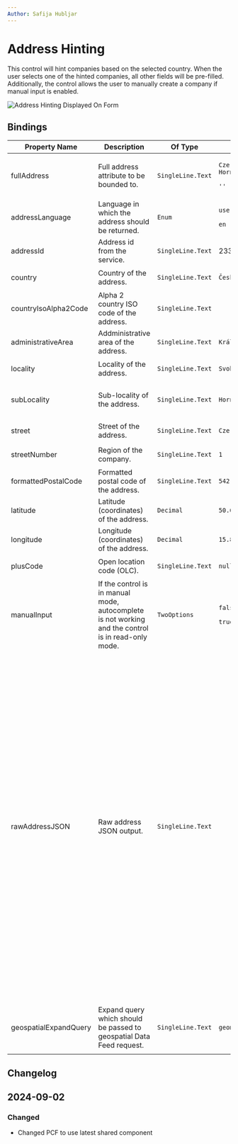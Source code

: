 ```yaml
---
Author: Safija Hubljar
---
```


# Address Hinting

This control will hint companies based on the selected country. When the user selects one of the hinted companies, all other fields will be pre-filled. Additionally, the control allows the user to manually create a company if manual input is enabled.

![Address Hinting Displayed On Form](/.attachments/applications/Controls/addresshintingcontrol.png)

## Bindings

<table>
  <thead>
    <tr>
      <th>Property Name</th>
      <th>Description</th>
      <th>Of Type</th>
      <th>Input</th>
      <th>Output</th>
      <th>Usage</th>
      <th>Required</th>
    </tr>
  </thead>
  <tbody>
    <tr>
      <td>fullAddress</td>
      <td>Full address attribute to be bounded to.</td>
      <td>
      <p><code>SingleLine.Text</code></p>
      <td><p style="width: 180px"><code>Czerninská 1, 54226 Horní Maršov</code></p>
      <p><code>''</code></p>      </td>
      <td><p style="width: 180px"><code>Czerninská 1, 54226 Horní Maršov</code></p></td>
      <td><code>bound</code></td>
      <td><code>true</code></td>
    </tr>
    <tr>
      <td>addressLanguage</td>
      <td>Language in which the address should be returned.</td>
      <td><code>Enum</code></td>
      <td>
      <p><code>user-default</code></p>
      <p><code>en</code></p>
      </td>
      <td>N/A</td>
      <td><code>input</code></td>
      <td><code>true</code></td>
    </tr>
    <tr>
      <td>addressId</td>
      <td>Address id from the service.</td>
      <td><code>SingleLine.Text</code></td>
      <td>2331888</td>
      <td><code>2331888</code></td>
      <td><code>bound</code></td>
      <td><code>false</code></td>
    </tr>
    <tr>
    <td>country</td>
    <td>Country of the address.</td>
    <td><code>SingleLine.Text</code></td>
    <td>
    <p><code>Česká republika</code></p>
    </td>
    <td><p><code>Česká republika</code></p></td>
    <td><code>bound</code></td>
    <td><code>false</code></td>
  </tr>
   <tr>
    <td>countryIsoAlpha2Code</td>
    <td>Alpha 2 country ISO code of the address.</td>
    <td><code>SingleLine.Text</code></td>
    <td>
    </td>
    <td><p><code>CZ</code></p></td>
    <td><code>bound</code></td>
    <td><code>false</code></td>
  </tr>
    <tr>
      <td>administrativeArea</td>
      <td>Addministrative area of the address.</td>
      <td><code>SingleLine.Text</code></td>
      <td>
      <p><code>Královéhradecký kraj</code></p>
      </td>
      <td>
      <p><code>Královéhradecký kraj</code></p>
      </td>
      <td><code>bound</code></td>
      <td><code>false</code></td>
    </tr>
    <tr>
      <td>locality</td>
      <td>Locality of the address.</td>
      <td><code>SingleLine.Text</code></td>
      <td>
      <p><code>Svoboda nad Úpou</code></p>
      </td>
      <td>
      <p><code>Horní Maršov</code></p>
      </td>
      <td><code>bound</code></td>
      <td><code>false</code></td>
    </tr>
    <tr>
      <td>subLocality</td>
      <td>Sub-locality of the address.</td>
      <td><code>SingleLine.Text</code></td>
      <td>
      <p><code>Horní Maršov</code></p>
      </td>
      <td>
      <p><code>Horní Maršov</code></p>
      <p><code>''</code></p>
      </td>
      <td><code>bound</code></td>
      <td><code>false</code></td>
    </tr>
    <tr>
      <td>street</td>
      <td>Street of the address.</td>
      <td><code>SingleLine.Text</code></td>
      <td>
      <p><code>Czerninská</code></p>
      </td>
      <td><p><code>Czerninská</code></p></td>
      <td><code>bound</code></td>
      <td><code>false</code></td>
    </tr>
    <tr>
      <td>streetNumber</td>
      <td>Region of the company.</td>
      <td><code>SingleLine.Text</code></td>
      <td><p><code>1</code></p></td>
      <td><p><code>1</code></p></td>
      <td><code>bound</code></td>
      <td><code>false</code></td>
    </tr>
    <tr>
      <td>formattedPostalCode</td>
      <td>Formatted postal code of the address.</td>
      <td><code>SingleLine.Text</code></td>
      <td>
      <p><code>542 26</code></p>
       </td>
      <td><p><code>542 26</code></p></td>
      <td><code>bound</code></td>
      <td><code>false</code></td>
    </tr>
    <tr>
      <td>latitude</td>
      <td>Latitude (coordinates) of the address.</td>
      <td><code>Decimal</code></td>
      <td><p><code>50.66213925553594</code></p></td>
      <td><p><code>50.66213925553594</code></p></td>
      <td><code>bound</code></td>
      <td><code>false</code></td>
    </tr>
    <tr>
      <td>longitude</td>
      <td>Longitude (coordinates) of the address.</td>
      <td><code>Decimal</code></td>
      <td>
      <p><code>15.818599712569972</code></p>
      </td>
      <td><p><code>15.818599712569972</code></p></td>
      <td><code>bound</code></td>
      <td><code>false</code></td>
    </tr>
    <tr>
      <td>plusCode</td>
      <td>Open location code (OLC).</td>
      <td><p><code>SingleLine.Text</code></p>
      </td>
      <td>
      <p><code>null</code></p>
       </td>
      <td>
      <p><code>null</code></p></td>
      <td><code>bound</code></td>
      <td><code>false</code></td>
    </tr>
  <tr>
      <td>manualInput</td>
      <td>If the control is in manual mode, autocomplete is not working and the control is in read-only mode.</td>
      <td><p><code>TwoOptions</code></p>
      </td>
      <td>
      <p><code>false</code></p>
       <p><code>true</code></p>
       </td>
      <td><p><code>false</code></p></td>
      <td><code>bound</code></td>
      <td><code>false</code></td>
   </tr>
  <tr>
      <td>rawAddressJSON</td>
      <td>Raw address JSON output.</td>
      <td><p><code>SingleLine.Text</code></p>
      </td>
      <td>
       </td>
      <td>
      <p><code>{
  "country": "Česká republika",
  "countryCode": "CZ",
  "administrativeArea": "Královéhradecký kraj",
  "locality": "Svoboda nad Úpou",
  "subLocality": "Horní Maršov",
  "street": "Czerninská",
  "streetNumber": "1",
  "postalCode": "54226",
  "formattedPostalCode": "542 26",
  "latitude": 50.66213925553594,
  "longitude": 15.818599712569972,
  "text": "Czerninská 1, 54226 Horní Maršov",
  "plusCode": null,
  "administrativeAreas": [
    {
      "key": 10,
      "value": {
        "id": "643483",
        "name": "Horní Maršov",
        "source": "RUIAN"
      }
    }
  ],
  "virtualAttributes": [],
  "id": "2331888"
}
</code></p></td>
      <td><code>bound</code></td>
      <td><code>false</code></td>
   </tr>
     <tr>
      <td>geospatialExpandQuery</td>
      <td>Expand query which should be passed to geospatial Data Feed request.</td>
      <td><p><code>SingleLine.Text</code></p>
      </td>
      <td>
      <p><code>geometry($select=type,coordinates),spatialReference,boundaries($select=name,area)</code></p>
       </td>
      <td><p><code>Sokolovská 352/215, Vysočany, 19000 Praha 9</code></p>
      <p><code>''</code></p></td>
      <td><code>input</code></td>
      <td><code>false</code></td>
   </tr>
  </tbody>
</table>

## Changelog

 <h2>2024-09-02</h2>
 <h3> Changed</h3>
<ul>
  <li>Changed PCF to use latest shared component</li>
</ul>
